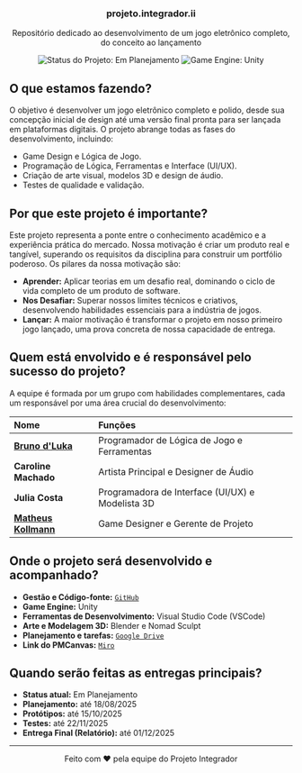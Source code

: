 <h3 align="center">projeto.integrador.ii</h3>
<p align="center"> Repositório dedicado ao desenvolvimento de um jogo eletrônico completo, do conceito ao lançamento </p>

<p align="center">
  <img src="https://img.shields.io/badge/status-Em%20Planejamento-yellow" alt="Status do Projeto: Em Planejamento">
  <img src="https://img.shields.io/badge/engine-Unity-black?logo=unity" alt="Game Engine: Unity">
  <!-- <img src="https://img.shields.io/badge/licen%C3%A7a-MIT-blue" alt="Licença: MIT"> -->
</p>

## O que estamos fazendo?

O objetivo é desenvolver um jogo eletrônico completo e polido, desde sua concepção inicial de design até uma versão final pronta para ser lançada em plataformas digitais. O projeto abrange todas as fases do desenvolvimento, incluindo:

- Game Design e Lógica de Jogo.
- Programação de Lógica, Ferramentas e Interface (UI/UX).
- Criação de arte visual, modelos 3D e design de áudio.
- Testes de qualidade e validação.

## Por que este projeto é importante?

Este projeto representa a ponte entre o conhecimento acadêmico e a experiência prática do mercado. Nossa motivação é criar um produto real e tangível, superando os requisitos da disciplina para construir um portfólio poderoso. Os pilares da nossa motivação são:

- **Aprender:** Aplicar teorias em um desafio real, dominando o ciclo de vida completo de um produto de software.
- **Nos Desafiar:** Superar nossos limites técnicos e criativos, desenvolvendo habilidades essenciais para a indústria de jogos.
- **Lançar:** A maior motivação é transformar o projeto em nosso primeiro jogo lançado, uma prova concreta de nossa capacidade de entrega.

## Quem está envolvido e é responsável pelo sucesso do projeto?

A equipe é formada por um grupo com habilidades complementares, cada um responsável por uma área crucial do desenvolvimento:

| Nome                                                  | Funções                                          |
| :---------------------------------------------------- | :----------------------------------------------- |
| [**Bruno d'Luka**](https://www.github.com/bdlukaa)    | Programador de Lógica de Jogo e Ferramentas      |
| **Caroline Machado**                                  | Artista Principal e Designer de Áudio            |
| **Julia Costa**                                       | Programadora de Interface (UI/UX) e Modelista 3D |
| [**Matheus Kollmann**](https://github.com/Illumimatt) | Game Designer e Gerente de Projeto               |

## Onde o projeto será desenvolvido e acompanhado?

- **Gestão e Código-fonte:** [`GitHub`](https://github.com/Illumimatt/ProjetoIntegrador2)
- **Game Engine:** Unity
- **Ferramentas de Desenvolvimento:** Visual Studio Code (VSCode)
- **Arte e Modelagem 3D:** Blender e Nomad Sculpt
- **Planejamento e tarefas:** [`Google Drive`](https://drive.google.com/drive/folders/1RwOFW-68JM9Si7ZjIWvBx5EgL9dN5c1B?usp=sharing)
- **Link do PMCanvas:** [`Miro`](https://miro.com/app/board/uXjVJUXGZKc=/?share_link_id=260673801956)


## Quando serão feitas as entregas principais?

- **Status atual:** Em Planejamento
- **Planejamento:** até 18/08/2025
- **Protótipos:** até 15/10/2025
- **Testes:** até 22/11/2025
- **Entrega Final (Relatório):** até 01/12/2025

---

<div align="center">
    <p>Feito com ❤️ pela equipe do Projeto Integrador</p>
</div>
